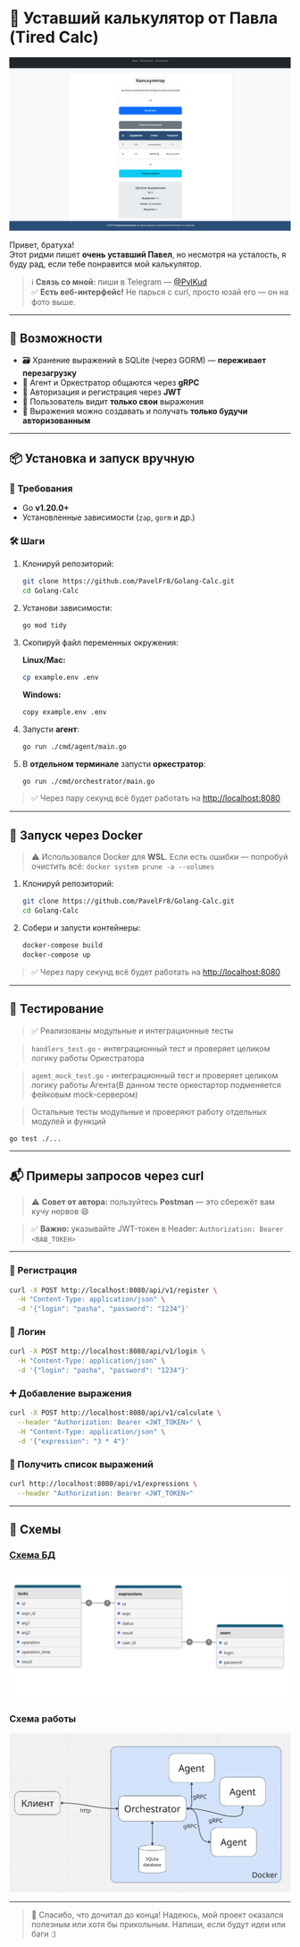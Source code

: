 # 🧮 Уставший калькулятор от Павла (Tired Calc)

![Скриншот интерфейса](imgs/img2.png)

Привет, братуха!  
Этот ридми пишет **очень уставший Павел**, но несмотря на усталость, я буду рад, если тебе понравится мой калькулятор.

> ℹ️ **Связь со мной:** пиши в Telegram — [@PvlKud](https://t.me/PvlKud)  
> ✅ **Есть веб-интерфейс!** Не парься с curl, просто юзай его — он на фото выше.

---

## 🚀 Возможности

- 🗃️ Хранение выражений в SQLite (через GORM) — **переживает перезагрузку**
- 🔗 Агент и Оркестратор общаются через **gRPC**
- 🔐 Авторизация и регистрация через **JWT**
- 👤 Пользователь видит **только свои** выражения
- 🧠 Выражения можно создавать и получать **только будучи авторизованным**

---

## 📦 Установка и запуск вручную

### 🔧 Требования

- Go **v1.20.0+**
- Установленные зависимости (`zap`, `gorm` и др.)

### 🛠️ Шаги

1. Клонируй репозиторий:

   ```bash
   git clone https://github.com/PavelFr8/Golang-Calc.git
   cd Golang-Calc
   ```

2. Установи зависимости:

   ```bash
   go mod tidy
   ```

3. Скопируй файл переменных окружения:

   **Linux/Mac:**

   ```bash
   cp example.env .env
   ```

   **Windows:**

   ```bash
   copy example.env .env
   ```

4. Запусти **агент**:

   ```bash
   go run ./cmd/agent/main.go
   ```

5. В **отдельном терминале** запусти **оркестратор**:

   ```bash
   go run ./cmd/orchestrator/main.go
   ```

> ✅ Через пару секунд всё будет работать на [http://localhost:8080](http://localhost:8080)

---

## 🐳 Запуск через Docker

> ⚠️ Использовался Docker для **WSL**. Если есть ошибки — попробуй очистить всё: `docker system prune -a --volumes`

1. Клонируй репозиторий:

   ```bash
   git clone https://github.com/PavelFr8/Golang-Calc.git
   cd Golang-Calc
   ```

2. Собери и запусти контейнеры:

   ```bash
   docker-compose build
   docker-compose up
   ```

> ✅ Через пару секунд всё будет работать на [http://localhost:8080](http://localhost:8080)

---

## 🧪 Тестирование

> ✅ Реализованы модульные и интеграционные тесты

> `handlers_test.go` - интеграционный тест и проверяет целиком логику работы Оркестратора

> `agemt_mock_test.go` - интеграционный тест и проверяет целиком логику работы Агента(В данном тесте оркестартор подменяется фейковым mock-сервером)

> Остальные тесты модульные и проверяют работу отдельных модулей и функций

```bash
go test ./...
```

---

## 📬 Примеры запросов через curl

> ⚠️ **Совет от автора:** пользуйтесь **Postman** — это сбережёт вам кучу нервов 😄

> ✅ **Важно:** указывайте JWT-токен в Header:
> `Authorization: Bearer <ВАШ_ТОКЕН>`

---

### 🔐 Регистрация

```bash
curl -X POST http://localhost:8080/api/v1/register \
  -H "Content-Type: application/json" \
  -d '{"login": "pasha", "password": "1234"}'
```

### 🔑 Логин

```bash
curl -X POST http://localhost:8080/api/v1/login \
  -H "Content-Type: application/json" \
  -d '{"login": "pasha", "password": "1234"}'
```

### ➕ Добавление выражения

```bash
curl -X POST http://localhost:8080/api/v1/calculate \
  --header "Authorization: Bearer <JWT_TOKEN>" \
  -H "Content-Type: application/json" \
  -d '{"expression": "3 * 4"}'
```

### 📄 Получить список выражений

```bash
curl http://localhost:8080/api/v1/expressions \
  --header "Authorization: Bearer <JWT_TOKEN>"
```

---

## 🧠 Схемы

### [Схема БД](https://www.drawdb.app/editor?shareId=73967a1adebeca62b1f2edef94ce2b1f)

![Схема](imgs/DB.png)

### Схема работы

![Схема](imgs/schema.png)

---

> 🧡 Спасибо, что дочитал до конца!
> Надеюсь, мой проект оказался полезным или хотя бы прикольным.
> Напиши, если будут идеи или баги :)
